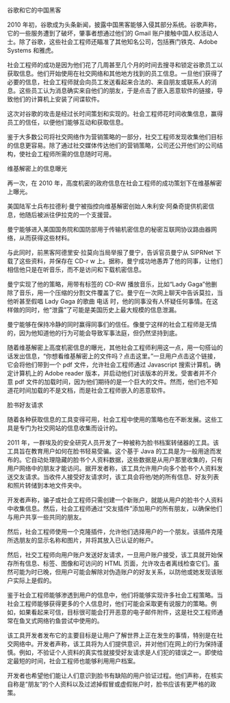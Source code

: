 谷歌和它的中国黑客

2010 年初，谷歌成为头条新闻，披露中国黑客能够入侵其部分系统。谷歌声称，它的一些服务遭到了破坏，肇事者想通过他们的 Gmail 账户接触中国人权活动人士。除了谷歌，这些社会工程师还瞄准了其他知名公司，包括赛门铁克、Adobe Systems 和雅虎。

社会工程师的成功是因为他们花了几周甚至几个月的时间去搜寻和锁定谷歌员工以获取信息。他们开始使用在社交网络和其他地方找到的员工信息。一旦他们获得了必要的信息，社会工程师就会向员工发送看起来合法的、来自朋友或联系人的消息。这些员工认为消息确实来自他们的朋友，于是点击了嵌入恶意软件的链接，导致他们的计算机上安装了间谍软件。

这次对谷歌的攻击是经过长时间策划和实现的。社会工程师花时间收集信息，赢得员工的信任，以便他们能够互动和获取信息。

鉴于大多数公司将社交网络作为营销策略的一部分，社交工程师发现收集他们目标的信息更容易。除了通过社交媒体传达他们的营销策略，公司还公开他们的公司结构，使社会工程师所需的信息随时可用。

维基解密上的信息曝光

再一次，在 2010 年，高度机密的政府信息在社会工程师的成功策划下在维基解密上曝光。

美国陆军士兵布拉德利·曼宁被指控向维基解密创始人朱利安·阿桑奇提供机密信息，他随后被派往伊拉克的一个支援营。

曼宁能够进入美国国务院和国防部用于传输机密信息的秘密互联网协议路由器网络，从而获得这些材料。

与此同时，前黑客阿德里安·拉莫向当局举报了曼宁，告诉官员曼宁从 SIPRNet 下载了这些资料，并保存在 CD-r w 上。据称，曼宁成功地愚弄了他的同事，让他们相信他只是在听音乐，而不是访问和下载机密信息。

曼宁实现了他的策略，用带有标签的 CD-RW 播放音乐，比如“Lady Gaga”他删除了音乐，用一个压缩的分割文件覆盖了它。曼宁在一次网上聊天中告诉莫拉，当他听甚至假唱 Lady Gaga 的歌曲 电话 时，他的同事没有人怀疑任何事情。在这样做的同时，他“泄露”了可能是美国历史上最大规模的信息泄漏。

曼宁能够在保持冷静的同时赢得同事们的信任。像曼宁这样的社会工程师是无情的，因为他知道他的行为可能会导致军事法庭，但仍然坚持到底。

随着维基解密上高度机密信息的曝光，其他社会工程师利用这一点，用一句搭讪的话发出信息，“你想看维基解密上的文件吗？点击这里。”一旦用户点击这个链接，它会将他们带到一个 pdf 文件，允许社会工程师通过 Javascript 搜索计算机，确定计算机上的 Adobe reader 版本，并启动他们对该版本的开发。受害者并不介意 pdf 文件的加载时间，因为他们期待的是一个巨大的文件。然而，他们也不知道花时间加载的不是文档，而是社会工程师嵌入的恶意软件。

脸书好友请求

随着各种获取信息的工具变得可用，社会工程中使用的策略也在不断发展。这些工具是专门为社交网站的信息收集而设计的。

2011 年，一群埃及的安全研究人员开发了一种被称为脸书档案转储器的工具。该工具旨在教育用户如何在脸书轻易受骗。这个基于 Java 的工具是为一般用途而发布的。它自动处理隐藏的脸书个人资料数据，这些数据是从用户那里收集的，只有用户网络中的朋友才能访问。据开发者称，该工具允许用户向多个脸书个人资料发送交友请求。当收件人接受好友请求时，该工具会将他/她的所有信息、好友列表和照片转储到本地文件夹中。

开发者声称，骗子或社会工程师只需创建一个新账户，就能从用户的脸书个人资料中收集信息。然后，社会工程师通过“交友插件”添加用户的所有朋友，以确保他们与用户共享一些共同的朋友。

然后，社会工程师使用一个克隆插件，允许他们选择用户的一个朋友。该插件克隆所选朋友的显示名称和图片，并将其放入已认证的帐户。

然后，社交工程师向用户账户发送好友请求，一旦用户账户接受，该工具就开始保存所有信息、标签、图像和可访问的 HTML 页面，允许攻击者离线检查它们。虽然可能为时已晚，但用户可能会解除对伪造账户的好友关系，以防他或她发现该账户实际上是假的。

鉴于社会工程师能够渗透到用户的信息中，他们将能够实现许多社会工程策略。当社会工程师能够获得更多的个人信息时，他们可能会采取更有说服力的策略。例如，如果看起来可信，目标很可能会打开恶意的电子邮件附件，这是社交工程师通常在鱼叉式网络钓鱼尝试中使用的。

该工具开发者发布它的主要目标是让用户了解世界上正在发生的事情，特别是在社交网络中。开发者声称，该工具将为人们提供意识，并对他们在网上的行为保持谨慎。例如，不验证个人资料的真实性就接受好友请求是人们犯的错误之一。即使给定最短的时间，社会工程师也能够利用用户档案。

开发者也希望他们能让人们意识到脸书有缺陷的用户验证过程。他们声称，在核实自称是“朋友”的个人资料以及过滤掉假冒或虚假账户时，脸书应该有更严格的政策。